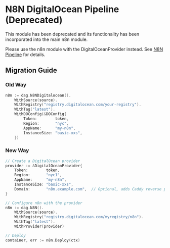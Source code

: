 # N8N DigitalOcean Pipeline (Deprecated)

This module has been deprecated and its functionality has been incorporated into the main n8n module.

Please use the n8n module with the DigitalOceanProvider instead. See [N8N Pipeline](n8n.md) for details.

## Migration Guide

### Old Way

```go
n8n := dag.N8NDigitalocean().
    WithSource(source).
    WithRegistry("registry.digitalocean.com/your-registry").
    WithTag("latest").
    WithDOConfig(&DOConfig{
        Token:        token,
        Region:       "nyc",
        AppName:      "my-n8n",
        InstanceSize: "basic-xxs",
    })
```

### New Way

```go
// Create a DigitalOcean provider
provider := &DigitalOceanProvider{
    Token:        token,
    Region:       "nyc1",
    AppName:      "my-n8n",
    InstanceSize: "basic-xxs",
    Domain:       "n8n.example.com",  // Optional, adds Caddy reverse proxy if specified
}

// Configure n8n with the provider
n8n := dag.N8N().
    WithSource(source).
    WithRegistry("registry.digitalocean.com/myregistry/n8n").
    WithTag("latest").
    WithProvider(provider)

// Deploy
container, err := n8n.Deploy(ctx)
``` 